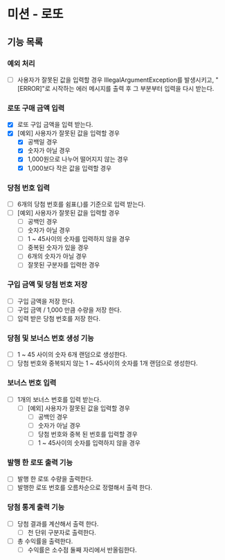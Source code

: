 # 미션 - 로또

## 기능 목록
### 예외 처리
- [ ] 사용자가 잘못된 값을 입력할 경우 IllegalArgumentException를 발생시키고, "[ERROR]"로 시작하는 에러 메시지를 출력 후 그 부분부터 입력을 다시 받는다.

### 로또 구매 금액 입력
- [X] 로또 구입 금액을 입력 받는다.
- [X] [예외] 사용자가 잘못된 값을 입력할 경우
  - [X] 공백일 경우
  - [X] 숫자가 아닐 경우
  - [X] 1,000원으로 나누어 떨어지지 않는 경우
  - [X] 1,000보다 작은 값을 입력할 경우

### 당첨 번호 입력
- [ ] 6개의 당첨 번호를 쉼표(,)를 기준으로 입력 받는다.
- [ ] [예외] 사용자가 잘못된 값을 입력할 경우
  - [ ] 공백인 경우
  - [ ] 숫자가 아닐 경우
  - [ ] 1 ~ 45사이의 숫자를 입력하지 않을 경우
  - [ ] 중복된 숫자가 있을 경우
  - [ ] 6개의 숫자가 아닐 경우
  - [ ] 잘못된 구분자를 입력한 경우

### 구입 금액 및 당첨 번호 저장
- [ ] 구입 금액을 저장 한다.
- [ ] 구입 금액 / 1,000 만큼 수량을 저장 한다.
- [ ] 입력 받은 당첨 번호를 저장 한다.

### 당첨 및 보너스 번호 생성 기능
- [ ] 1 ~ 45 사이의 숫자 6개 랜덤으로 생성한다.
- [ ] 당첨 번호와 중복되지 않는 1 ~ 45사이의 숫자를 1개 랜덤으로 생성한다.

### 보너스 번호 입력
- [ ] 1개의 보너스 번호를 입력 받는다.
  - [ ] [예외] 사용자가 잘못된 값을 입력할 경우
    - [ ] 공백인 경우
    - [ ] 숫자가 아닐 경우
    - [ ] 당첨 번호와 중복 된 번호를 입력할 경우
    - [ ] 1 ~ 45사이의 숫자를 입력하지 않을 경우

### 발행 한 로또 출력 기능
- [ ] 발행 한 로또 수량을 출력한다.
- [ ] 발행한 로또 번호를 오름차순으로 정렬해서 출력 한다.

### 당첨 통계 출력 기능
- [ ] 당첨 결과를 계산해서 출력 한다.
  - [ ] 천 단위 구분자로 출력한다.
- [ ] 총 수익률을 출력한다.
  - [ ] 수익률은 소수점 둘째 자리에서 반올림한다.
